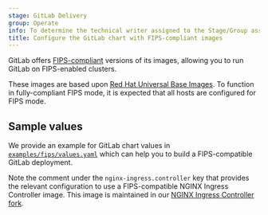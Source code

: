 ```yaml
---
stage: GitLab Delivery
group: Operate
info: To determine the technical writer assigned to the Stage/Group associated with this page, see https://handbook.gitlab.com/handbook/product/ux/technical-writing/#assignments
title: Configure the GitLab chart with FIPS-compliant images
---
```


GitLab offers [FIPS-compliant](https://docs.gitlab.com/development/fips_compliance/)
versions of its images, allowing you to run GitLab on FIPS-enabled clusters.

These images are based upon [Red Hat Universal Base Images](https://access.redhat.com/articles/4238681).
To function in fully-compliant FIPS mode, it is expected that all hosts are configured for FIPS mode.

## Sample values

We provide an example for GitLab chart values in
[`examples/fips/values.yaml`](https://gitlab.com/gitlab-org/charts/gitlab/tree/master/examples/fips/values.yaml)
which can help you to build a FIPS-compatible GitLab deployment.

Note the comment under the `nginx-ingress.controller` key that provides the
relevant configuration to use a FIPS-compatible NGINX Ingress Controller image. This image is
maintained in our [NGINX Ingress Controller fork](https://gitlab.com/gitlab-org/cloud-native/charts/gitlab-ingress-nginx).
